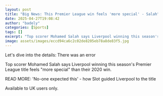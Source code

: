 ```yaml
---
layout: post
title: "Big News: This Premier League win feels 'more special' - Salah"
date: 2025-04-27T19:08:42
author: "badely"
categories: [Sports]
tags: []
excerpt: "Top scorer Mohamed Salah says Liverpool winning this season's Premier League title feels 'more special' than their 2020 win."
image: assets/images/eccd94ca6c2c02de8205eb78a8de83f5.jpg
---
```


Let's dive into the details: There was an error

Top scorer Mohamed Salah says Liverpool winning this season's Premier League title feels "more special" than their 2020 win.

READ MORE: 'No-one expected this' - how Slot guided Liverpool to the title

Available to UK users only.

